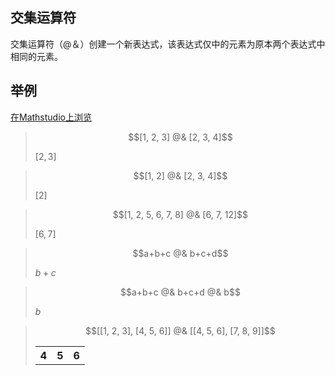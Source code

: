 ## 交集运算符

交集运算符（@＆）创建一个新表达式，该表达式仅中的元素为原本两个表达式中相同的元素。


## 举例

[在Mathstudio上浏览](http://mathstud.io/?input[0]=WzEsMiwzXSBAJiBbMiwzLDRd&input[1]=WzEsMl0gQCYgWzIsMyw0XQ%3D%3D&input[2]=WzEsMiw1LDYsNyw4XSBAJiBbNiw3LDEyXQ%3D%3D&input[3]=YStiK2MgQCYgYitjK2Q%3D&input[4]=YStiK2MgQCYgYitjK2QgQCYgYg%3D%3D&input[5]=W1sxLDIsM10sWzQsNSw2XV0gQCYgW1s0LDUsNl0sWzcsOCw5XV0%3D)


> ```math
> [1, 2, 3] @& [2, 3, 4]
> ```
>
> $[2,3]$

> ```math
> [1, 2] @& [2, 3, 4]
> ```
>
> $[2]$

> ```math
> [1, 2, 5, 6, 7, 8] @& [6, 7, 12]
> ```
>
> $[6,7]$

> ```math
> a+b+c @& b+c+d
> ```
>
> $b+c$

> ```math
> a+b+c @& b+c+d @& b
> ```
>
> $b$

> ```math
> [[1, 2, 3], [4, 5, 6]] @& [[4, 5, 6], [7, 8, 9]]
> ```
>
>   <table>
>       <tr>
>           <th>4</th>
>           <th>5</th>
>           <th>6</th>
>       </tr>
>   </table>
